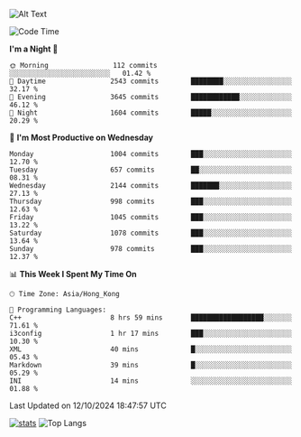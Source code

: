 ![Alt Text](https://media.tenor.com/3Gehha8RO-sAAAAC/goose-dance.gif)

<!--START_SECTION:waka-->
![Code Time](http://img.shields.io/badge/Code%20Time-322%20hrs%2018%20mins-blue)

**I'm a Night 🦉** 

```text
🌞 Morning                112 commits         ░░░░░░░░░░░░░░░░░░░░░░░░░   01.42 % 
🌆 Daytime                2543 commits        ████████░░░░░░░░░░░░░░░░░   32.17 % 
🌃 Evening                3645 commits        ████████████░░░░░░░░░░░░░   46.12 % 
🌙 Night                  1604 commits        █████░░░░░░░░░░░░░░░░░░░░   20.29 % 
```
📅 **I'm Most Productive on Wednesday** 

```text
Monday                   1004 commits        ███░░░░░░░░░░░░░░░░░░░░░░   12.70 % 
Tuesday                  657 commits         ██░░░░░░░░░░░░░░░░░░░░░░░   08.31 % 
Wednesday                2144 commits        ███████░░░░░░░░░░░░░░░░░░   27.13 % 
Thursday                 998 commits         ███░░░░░░░░░░░░░░░░░░░░░░   12.63 % 
Friday                   1045 commits        ███░░░░░░░░░░░░░░░░░░░░░░   13.22 % 
Saturday                 1078 commits        ███░░░░░░░░░░░░░░░░░░░░░░   13.64 % 
Sunday                   978 commits         ███░░░░░░░░░░░░░░░░░░░░░░   12.37 % 
```


📊 **This Week I Spent My Time On** 

```text
🕑︎ Time Zone: Asia/Hong_Kong

💬 Programming Languages: 
C++                      8 hrs 59 mins       ██████████████████░░░░░░░   71.61 % 
i3config                 1 hr 17 mins        ███░░░░░░░░░░░░░░░░░░░░░░   10.30 % 
XML                      40 mins             █░░░░░░░░░░░░░░░░░░░░░░░░   05.43 % 
Markdown                 39 mins             █░░░░░░░░░░░░░░░░░░░░░░░░   05.29 % 
INI                      14 mins             ░░░░░░░░░░░░░░░░░░░░░░░░░   01.88 % 
```


 Last Updated on 12/10/2024 18:47:57 UTC
<!--END_SECTION:waka-->
[![stats](https://github-readme-stats-rose-phi.vercel.app/api?username=jxncted&count_private=true)](https://github.com/jxncted/github-readme-stats)
![Top Langs](https://github-readme-stats-rose-phi.vercel.app/api/top-langs/?username=jxncted\&layout=compact&hide=c,assembly,jupyter%20notebook)
